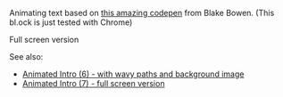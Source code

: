 Animating text based on [this amazing codepen](https://codepen.io/osublake/pen/RLOzxo) from Blake Bowen. (This bl.ock is just tested with Chrome)

Full screen version

See also:
* [Animated Intro (6) - with wavy paths and background image](https://bl.ocks.org/EE2dev/d05b9df2833c9975e68a3828198edd74)
* [Animated Intro (7)  - full screen version](https://bl.ocks.org/EE2dev/55205b9934f43e1bef5680ce8dbffc55/)